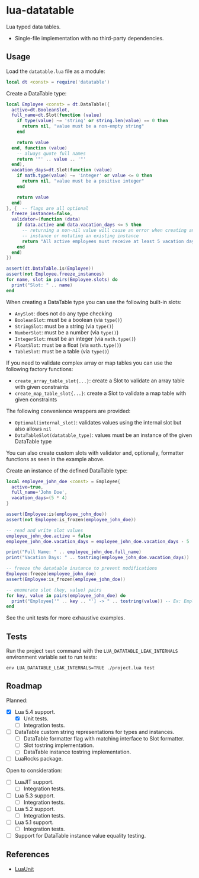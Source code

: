 # lua-datatable

Lua typed data tables.

* Single-file implementation with no third-party dependencies.

## Usage

Load the `datatable.lua` file as a module:

```lua
local dt <const> = require('datatable')
```

Create a DataTable type:

```lua
local Employee <const> = dt.DataTable({
  active=dt.BooleanSlot,
  full_name=dt.Slot(function (value)
    if type(value) ~= 'string' or string.len(value) == 0 then
      return nil, "value must be a non-empty string"
    end

    return value
  end, function (value)
    -- always quote full names
    return '"' .. value .. '"'
  end),
  vacation_days=dt.Slot(function (value)
    if math.type(value) ~= 'integer' or value <= 0 then
      return nil, "value must be a positive integer"
    end

    return value
  end)
}, {  -- flags are all optional
  freeze_instances=false,
  validator=(function (data)
    if data.active and data.vacation_days <= 5 then
      -- returning a non-nil value will cause an error when creating an
      -- instance or mutating an existing instance
      return "All active employees must receive at least 5 vacation days."
    end
  end)
})

assert(dt.DataTable.is(Employee))
assert(not Employee.freeze_instances)
for name, slot in pairs(Employee.slots) do
  print("Slot: " .. name)
end
```

When creating a DataTable type you can use the following built-in slots:

* `AnySlot`: does not do any type checking
* `BooleanSlot`: must be a boolean (via `type()`)
* `StringSlot`: must be a string (via `type()`)
* `NumberSlot`: must be a number (via `type()`)
* `IntegerSlot`: must be an integer (via `math.type()`)
* `FloatSlot`: must be a float (via `math.type()`)
* `TableSlot`: must be a table (via `type()`)

If you need to validate complex array or map tables you can use the following
factory functions:

* `create_array_table_slot{...}`: create a Slot to validate an array table with given constraints
* `create_map_table_slot{...}`: create a Slot to validate a map table with given constraints

The following convenience wrappers are provided:

* `Optional(internal_slot)`: validates values using the internal slot but also allows `nil`
* `DataTableSlot(datatable_type)`: values must be an instance of the given DataTable type

You can also create custom slots with validator and, optionally, formatter
functions as seen in the example above.

Create an instance of the defined DataTable type:

```lua
local employee_john_doe <const> = Employee{
  active=true,
  full_name='John Doe',
  vacation_days=(5 * 4)
}

assert(Employee:is(employee_john_doe))
assert(not Employee:is_frozen(employee_john_doe))

-- read and write slot values
employee_john_doe.active = false
employee_john_doe.vacation_days = employee_john_doe.vacation_days - 5

print("Full Name: " .. employee_john_doe.full_name)
print("Vacation Days: " .. tostring(employee_john_doe.vacation_days))

-- freeze the datatable instance to prevent modifications
Employee:freeze(employee_john_doe)
assert(Employee:is_frozen(employee_john_doe))

-- enumerate slot (key, value) pairs
for key, value in pairs(employee_john_doe) do
  print("Employee['" .. key .. "'] -> " .. tostring(value)) -- Ex: Employee['active'] -> false
end
```

See the unit tests for more exhaustive examples.

## Tests

Run the project `test` command with the `LUA_DATATABLE_LEAK_INTERNALS` environment variable set to run tests:

```
env LUA_DATATABLE_LEAK_INTERNALS=TRUE ./project.lua test
```

## Roadmap

Planned:

* [x] Lua 5.4 support.
  * [x] Unit tests.
  * [ ] Integration tests.
* [ ] DataTable custom string representations for types and instances.
  * [ ] DataTable formatter flag with matching interface to Slot formatter.
  * [ ] Slot tostring implementation.
  * [ ] DataTable instance tostring implementation.
* [ ] LuaRocks package.

Open to consideration:

* [ ] LuaJIT support.
  * [ ] Integration tests.
* [ ] Lua 5.3 support.
  * [ ] Integration tests.
* [ ] Lua 5.2 support.
  * [ ] Integration tests.
* [ ] Lua 5.1 support.
  * [ ] Integration tests.
* [ ] Support for DataTable instance value equality testing.

## References

* [LuaUnit](https://luaunit.readthedocs.io/en/latest/)

